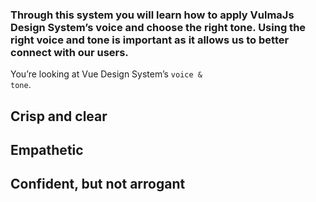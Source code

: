### Through this system you will learn how to apply VulmaJs Design System’s voice and choose the right tone. Using the right voice and tone is important as it allows us to better connect with our users.

You’re looking at Vue Design System’s <code>voice & tone</code>.

## Crisp and clear

## Empathetic

## Confident, but not arrogant
